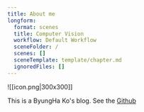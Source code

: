 ```yaml
---
title: About me
longform:
  format: scenes
  title: Computer Vision
  workflow: Default Workflow
  sceneFolder: /
  scenes: []
  sceneTemplate: template/chapter.md
  ignoredFiles: []
---
```

![[icon.png|300x300]]

This is a ByungHa Ko's blog.
See the [Github](https://github.com/Rhqo)
